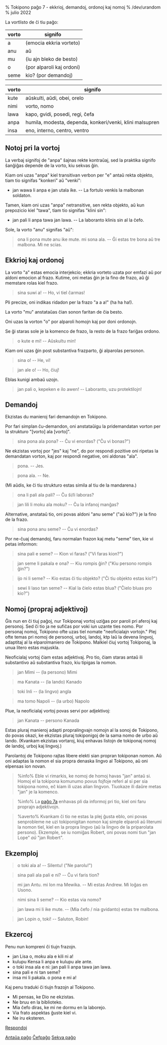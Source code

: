 % Tokipono paĝo 7 - ekkrioj, demandoj, ordonoj kaj nomoj
% /dev/urandom
% julio 2022

La vortlisto de ĉi tiu paĝo:

| vorto   | signifo                        |
|-------|----------------------------------|
| a     | (emocia ekkria vorteto)          |
| anu   | aŭ                               |
| mu    | (iu ajn bleko de besto)          |
| o     | (por alparoli kaj ordoni)        |
| seme  | kio? (por demandoj)              |

| vorto   | signifo                        |
|-------|----------------------------------|
| kute  | aŭskulti, aŭdi, obei, orelo      |
| nimi  | vorto, nomo                      |
| lawa  | kapo, gvidi, posedi, regi, ĉefa  |
| anpa  | humila, modesta, dependa, konkeri/venki, klini malsupren |
| insa  | eno, interno, centro, ventro     |

## Notoj pri la vortoj

La verbaj signifoj de "anpa" ŝajnas rekte kontraŭaj, sed la praktika signifo
ŝanĝiĝas depende de la vorto, kiu sekvas ĝin.

Kiam oni uzas "anpa" kiel transitivan verbon per "e" antaŭ rekta objekto,
tiam tio signifas "konkeri" aŭ "venki":

* jan wawa li anpa e jan utala ike. -- La fortulo venkis la malbonan soldaton.

Tamen, kiam oni uzas "anpa" netransitive, sen rekta objekto, aŭ kun prepozicio kiel
"tawa", tiam tio signifas "klini sin":

* jan pali li anpa tawa jan lawa. -- La laboranto klinis sin al la ĉefo.

Sole, la vorto "anu" signifas "aŭ":

> ona li pona mute anu ike mute. mi sona ala. -- Ĝi estas tre bona aŭ tre malbona. Mi ne scias.

## Ekkrioj kaj ordonoj

La vorto "a" estas emocia interjekcio; ekkria vorteto uzata por emfazi aŭ por
aldoni emocion al frazo. Kutime, oni metas ĝin je la fino de frazo, aŭ ĝi 
memstare rolas kiel frazo.

> sina suwi a! -- Ho, vi tiel ĉarmas!

Pli precize, oni indikas ridadon per la frazo "a a a!" (ha ha ha!).

La vorto "mu" anstataŭas ĉian sonon faritan de ĉia besto.

Oni uzas la vorton "o" por alparoli homojn kaj por doni ordonojn.

Se ĝi staras sole je la komenco de frazo, la resto de la frazo fariĝas ordono.

> o kute e mi! -- Aŭskultu min!

Kiam oni uzas ĝin post substantiva frazparto, ĝi alparolas personon.

> sina o! -- He, vi!

> jan ale o! -- Ho, ĉiuj!

Eblas kunigi ambaŭ uzojn.

> jan pali o, kepeken e ilo awen! -- Laboranto, uzu protektilojn!

## Demandoj

Ekzistas du manieroj fari demandojn en Tokipono.

Por fari simplan ĉu-demandon, oni anstataŭigu la pridemandatan vorton per la
strukturo "[vorto] ala [vorto]".

> sina pona ala pona? -- Ĉu vi enordas? ("Ĉu vi bonas?")

Ne ekzistas vortoj por "jes" kaj "ne", do por respondi pozitive oni ripetas la
demandatan vorton, kaj por respondi negative, oni aldonas "ala".

> pona. -- Jes.

> pona ala. -- Ne.

(Mi aŭdis, ke ĉi tiu strukturo estas simila al tiu de la mandarena.)

> ona li pali ala pali? -- Ĉu ŝi/li laboras?

> jan lili li moku ala moku? -- Ĉu la infanoj manĝas?

Alternative, anstataŭ tio, oni povas aldoni "anu seme" ("aŭ kio?") je la fino de la
frazo.

> sina pona anu seme? -- Ĉu vi enordas?

Por ne-ĉuaj demandoj, faru normalan frazon kaj metu "seme" tien, kie vi petas informon:

> sina pali e seme? -- Kion vi faras? ("Vi faras kion?")

> jan seme li pakala e ona? -- Kiu rompis ĝin? ("Kiu persono rompis ĝin?")

> ijo ni li seme? -- Kio estas ĉi tiu objekto? ("Ĉi tiu objekto estas kio?")

> sewi li laso tan seme? -- Kial la ĉielo estas blua? ("Ĉielo bluas pro kio?")

## Nomoj (propraj adjektivoj)

Ĝis nun en ĉi tiuj paĝoj, nur Tokiponaj vortoj uziĝas por paroli pri aferoj
kaj personoj. Sed ĉi tio ja ne sufiĉas por voki iun uzante ties nomo.
Por personaj nomoj, Tokipono ofte uzas tiel nomate "neoficialajn vortojn."
Plej ofte temas pri nomoj de personoj, urboj, landoj, ktp laŭ la devena
lingvoj, adaptitaj al la elparolmaniero de Tokipono. Malkiel ĉiuj vortoj
Tokiponaj, la unua litero estas majuskla.

Neoficialaj vortoj ĉiam estas adjektivaj. Pro tio, ĉiam staras antaŭ ili
substantivo aŭ substantiva frazo, kiu tipigas la nomon.

> jan Mimi -- (la persono) Mimi

> ma Kanata -- (la lando) Kanado

> toki Inli -- (la lingvo) angla

> ma tomo Napoli -- (la urbo) Napolo

Plue, la neoficialaj vortoj povas servi por adjektivoj:

> jan Kanata -- persono Kanada

Estas pluraj manieroj adapti propralingvajn nomojn al la sonoj de Tokipono,
do povas okazi, ke ekzistas pluraj tokiponigoj de la sama nomo de urbo aŭ lando.
(Kvankam ekzistas vortaroj, kiuj enhavas listojn de tokiponaj nomoj de landoj,
urboj kaj lingvoj.)

Parolantoj de Tokipono rajtas libere elekti sian propran tokiponan nomon. Aŭ oni
adaptas la nomon el sia propra denaska lingvo al Tokipono, aŭ oni elpensas ion
novan.

> %info%
> Eble vi rimarkis, ke nomoj de homoj havas "jan" antaŭ si. Homoj el la tokipona
> komunumo povus fojfoje referi al si per sia tokipona nomo, eĉ kiam ili uzas
> alian lingvon. Tiuokaze ili daŭre metas "jan" je la komenco.

> %info%
> La [paĝo 7a](eo_7a.html) enhavas pli da informoj pri tio, kiel oni faru
> proprajn adjektivojn.

> %averto%
> Kvankam ĉi tio ne estas la plej ĝusta eblo, oni povas senprobleme ne uzi
> tokiponigitan nomon kaj simple elparoli aŭ literumi la nomon tiel,
> kiel en la propra lingvo (aŭ la lingvo de la priparolata persono).
> Ekzemple, se iu nomiĝas Robert, oni povas nomi tiun "jan Lope" _aŭ_ "jan
> Robert".

## Ekzemploj

> o toki ala a! -- Silentu! ("Ne parolu!")

> sina pali ala pali e ni? -- Ĉu vi faris tion?

> mi jan Antu. mi lon ma Mewika. -- Mi estas Andrew. Mi loĝas en Usono.

> nimi sina li seme? -- Kio estas via nomo?

> jan lawa mi li ike mute. -- (Mia ĉefo / nia gvidanto) estas tre malbona.

> jan Lopin o, toki! -- Saluton, Robin!

## Ekzercoj

Penu nun kompreni ĉi tiujn frazojn.

* jan Lisa o, moku ala e kili ni a!
* kulupu Kensa li anpa e kulupu ale ante.
* o toki insa ala e ni: jan pali li anpa tawa jan lawa.
* sina pali e ni tan seme? 
* insa mi li pakala. o pona e mi a!

Kaj penu traduki ĉi tiujn frazojn al Tokipono.

* Mi pensas, ke Dio ne ekzistas.
* Ne bruu en la biblioteko. 
* Mia ĉefo diras, ke mi ne dormu en la laborejo. 
* Via frato aspektas ĝuste kiel vi. 
* Ne iru eksteren.

[Respondoj](eo_answers.html#p7)

[Antaŭa paĝo](eo_6.html) [Ĉefpaĝo](eo_index.html) [Sekva paĝo](eo_8.html)
